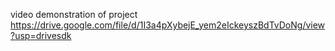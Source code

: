 video demonstration of project
https://drive.google.com/file/d/1I3a4pXybejE_yem2eIckeyszBdTvDoNg/view?usp=drivesdk
